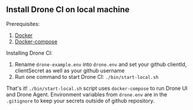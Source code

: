 ## Install Drone CI on local machine

Prerequisites:

1. [Docker](https://docs.docker.com/engine/installation/)
2. [Docker-compose](https://docs.docker.com/compose/install/)

Installing Drone CI:

1. Rename `drone-example.env` into `drone.env` and set your github clientId, clientSecret as well as your github username
2. Run one command to start Drone CI: `./bin/start-local.sh`

That's it! `./bin/start-local.sh` script uses `docker-compose` to run Drone UI and Drone Agent. Environment variables from `drone.env` are in the `.gitignore` to keep your secrets outside of github repository.